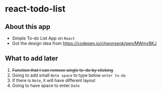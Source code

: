 # react-todo-list
## About this app
- Simple To-do List App on ```React```
- Got the design idea from https://codepen.io/chwonseok/pen/MWmyBKJ
## What to add later
1. <s>Function that I can remove single to-do by clicking</s>
2. Going to add small ```Note space``` to type below ```enter to-do```
4. If there is ```Note```, it will have different layout
5. Going to have space to enter ```Date```
